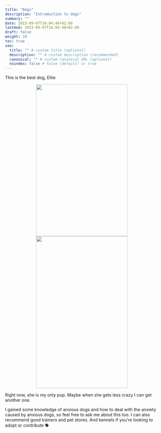 ```yaml
---
title: "Dogs"
description: "Introduction to dogs"
summary: ""
date: 2023-09-07T16:04:48+02:00
lastmod: 2023-09-07T16:04:48+02:00
draft: false
weight: 20
toc: true
seo:
  title: "" # custom title (optional)
  description: "" # custom description (recommended)
  canonical: "" # custom canonical URL (optional)
  noindex: false # false (default) or true
---
```

This is the best dog, Ellie:

<p align="center">
  <img src=/aboutme/aboutme/ellie.png width=300 height=500/>
  <img src=/aboutme/aboutme/ellie2.png width=300 height=500/>
</p>

Right now, she is my only pup. Maybe when she gets less crazy I can get another one.

I gained some knowledge of anxious dogs and how to deal with the anxiety caused by anxious dogs, so feel free to ask me about this too. I can also recommend good trainers and pet stores. And kennels if you're looking to adopt or contribute 🐕
